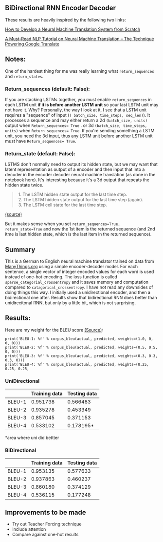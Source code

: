 ## BiDirectional RNN Encoder Decoder 

These results are heavily inspired by the following two links: 

[How to Develop a Neural Machine Translation System from Scratch](https://machinelearningmastery.com/develop-neural-machine-translation-system-keras/)

[A Must-Read NLP Tutorial on Neural Machine Translation – The Technique Powering Google Translate](https://www.analyticsvidhya.com/blog/2019/01/neural-machine-translation-keras/)

## Notes: 

One of the hardest thing for me was really learning what `return_sequences` and `return_states`. 

### Return_sequences (default: False):

If you are stacking LSTMs together, you must enable `return_sequences` in each LSTM unit **if it is before another LSTM unit** so your last LSTM unit may not have it. Why? Personally, the way I look at it, I see that a LSTM unit requires a "sequence" of input (`( batch_size, time_steps, seq_len)`). It processes a sequence and may either return a 2d `(batch_size, units)` output when `Return_sequences= True` . or 3d `(batch_size, time_steps, units)` when `Return_sequences= True`. If you're sending something a LSTM unit, you need the 3d input, thus any LSTM unit before another LSTM unit must have `Return_sequences= True`. 

### Return_state (default: False):

LSTMS don't normally need to output its hidden state, but we may want that latent representation as output of a encoder and then input that into a decoder in the encoder decoder neural machine translation (as done in the notebook here). It's interesting because it's a 3d output that repeats the hidden state twice. 

> &nbsp;1. The LSTM hidden state output for the last time step. <br> &nbsp;2. The LSTM hidden state output for the last time step (again).<br>
     &nbsp;3. The LSTM cell state for the last time step.
     
[(source)](https://machinelearningmastery.com/return-sequences-and-return-states-for-lstms-in-keras/)

But it makes sense when you set `return_sequences=True, return_state=True` and now the 1st item is the returned sequence (and 2nd itme is last hidden state, which is the last item in the returned sequence). 


## Summary 
This is a German to English neural machine translator trained on data from [ManyThings.org](http://www.manythings.org/anki/) using a simple encoder-decoder model. For each sentence, a single vector of integer encoded values for each word is used instead of one-hot encoding. The loss function is called `sparse_categorial_crossentropy` and it saves memory and computation compared to `catagorical_crossentropy`. I have not read any downsides of doing things this way. I initially used a unidirectional encoder, and then a bidirectional one after. Results show that bidirectional RNN does better than unidirecitonal RNN, but only by a little bit, which is not surprising.

## Results: 

Here are my weight for the BLEU score [(Source)](https://machinelearningmastery.com/develop-neural-machine-translation-system-keras/): 
```
print('BLEU-1: %f' % corpus_bleu(actual, predicted, weights=(1.0, 0, 0, 0)))
print('BLEU-2: %f' % corpus_bleu(actual, predicted, weights=(0.5, 0.5, 0, 0)))
print('BLEU-3: %f' % corpus_bleu(actual, predicted, weights=(0.3, 0.3, 0.3, 0)))
print('BLEU-4: %f' % corpus_bleu(actual, predicted, weights=(0.25, 0.25, 0.25,
```

### UniDirectional

| | Training data | Testing data |
|-- | ------------- | ------------- |
|BLEU-1 | 0.951738 | 0.566483  |
|BLEU-2 | 0.935278  | 0.453349  |
|BLEU-3 | 0.857045  | 0.371153  |
|BLEU-4 | 0.533102  | 0.178195* |

*area where uni did bettter

### BiDirectional

| | Training data | Testing data |
|-- | ------------- | ------------- |
|BLEU-1 | 0.953135 | 0.577633  |
|BLEU-2 | 0.937863  | 0.460237  |
|BLEU-3 | 0.860180  | 0.374129  |
|BLEU-4 | 0.536115  | 0.177248  |

## Improvements to be made

- Try out Teacher Forcing technique 
- Include attention 
- Compare against one-hot results 
